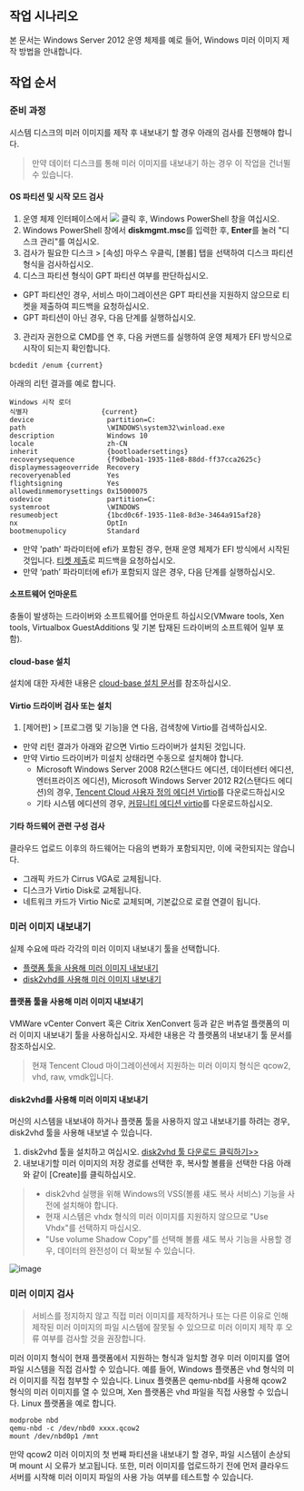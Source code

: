## 작업 시나리오

본 문서는 Windows Server 2012 운영 체제를 예로 들어, Windows 미러 이미지 제작 방법을 안내합니다.

## 작업 순서

### 준비 과정

시스템 디스크의 미러 이미지를 제작 후 내보내기 할 경우 아래의 검사를 진행해야 합니다.
> 만약 데이터 디스크를 통해 미러 이미지를 내보내기 하는 경우 이 작업을 건너뛸 수 있습니다.
>
#### OS 파티션 및 시작 모드 검사

1. 운영 체제 인터페이스에서 <img src="https://main.qcloudimg.com/raw/f0c84862ef30956c201c3e7c85a26eec.png" style="margin: 0;"> 클릭 후, Windows PowerShell 창을 여십시오.
2. Windows PowerShell 창에서 **diskmgmt.msc**를 입력한 후, **Enter**를 눌러 "디스크 관리"를 여십시오.
3. 검사가 필요한 디스크 > [속성] 마우스 우클릭, [볼륨] 탭을 선택하여 디스크 파티션 형식을 검사하십시오.
2. 디스크 파티션 형식이 GPT 파티션 여부를 판단하십시오.
 - GPT 파티션인 경우, 서비스 마이그레이션은 GPT 파티션을 지원하지 않으므로 티켓을 제출하여 피드백을 요청하십시오.
 - GPT 파티션이 아닌 경우, 다음 단계를 실행하십시오.
3. 관리자 권한으로 CMD를 연 후, 다음 커맨드를 실행하여 운영 체제가 EFI 방식으로 시작이 되는지 확인합니다.
```
bcdedit /enum {current}
```
아래의 리턴 결과를 예로 합니다.
```
Windows 시작 로더
식별자                  {current}
device                  partition=C:
path                    \WINDOWS\system32\winload.exe
description             Windows 10
locale                  zh-CN
inherit                 {bootloadersettings}
recoverysequence        {f9dbeba1-1935-11e8-88dd-ff37cca2625c}
displaymessageoverride  Recovery
recoveryenabled         Yes
flightsigning           Yes
allowedinmemorysettings 0x15000075
osdevice                partition=C:
systemroot              \WINDOWS
resumeobject            {1bcd0c6f-1935-11e8-8d3e-3464a915af28}
nx                      OptIn
bootmenupolicy          Standard
```
 - 만약 'path' 파라미터에 efi가 포함된 경우, 현재 운영 체제가 EFI 방식에서 시작된 것입니다. [티켓 제출](https://console.cloud.tencent.com/workorder/category?level1_id=6andlevel2_id=7andsource=0anddata_title=%E4%BA%91%E6%9C%8D%E5%8A%A1%E5%99%A8CVMandstep=1)로 피드백을 요청하십시오.
 - 만약 ‘path’ 파라미터에 efi가 포함되지 않은 경우, 다음 단계를 실행하십시오.

#### 소프트웨어 언마운트

충돌이 발생하는 드라이버와 소프트웨어를 언마운트 하십시오(VMware tools, Xen tools, Virtualbox GuestAdditions 및 기본 탑재된 드라이버의 소프트웨어 일부 포함).

#### cloud-base 설치

설치에 대한 자세한 내용은 [cloud-base 설치 문서](https://intl.cloud.tencent.com/document/product/213/32364)를 참조하십시오.

#### Virtio 드라이버 검사 또는 설치

1. [제어판] > [프로그램 및 기능]을 연 다음, 검색창에 Virtio를 검색하십시오.
 - 만약 리턴 결과가 아래와 같으면 Virtio 드라이버가 설치된 것입니다.
 - 만약 Virtio 드라이버가 미설치 상태라면 수동으로 설치해야 합니다.
    - Microsoft Windows Server 2008 R2(스탠다드 에디션, 데이터센터 에디션, 엔터프라이즈 에디션), Microsoft Windows Server 2012 R2(스탠다드 에디션)의 경우, [Tencent Cloud 사용자 정의 에디션 Virtio](http://windowsvirtio-10016717.file.myqcloud.com/InstallQCloud.exe?_ga=1.44298212.1367540472.1504757536)를 다운로드하십시오
    - 기타 시스템 에디션의 경우, [커뮤니티 에디션 virtio](https://www.linux-kvm.org/page/WindowsGuestDrivers/Download_Drivers)를 다운로드하십시오.

#### 기타 하드웨어 관련 구성 검사

클라우드 업로드 이후의 하드웨어는 다음의 변화가 포함되지만, 이에 국한되지는 않습니다.
 - 그래픽 카드가 Cirrus VGA로 교체됩니다.
 - 디스크가 Virtio Disk로 교체됩니다.
 - 네트워크 카드가 Virtio Nic로 교체되며, 기본값으로 로컬 연결이 됩니다.

### 미러 이미지 내보내기

실제 수요에 따라 각각의 미러 이미지 내보내기 툴을 선택합니다.
- [플랫폼 툴을 사용해 미러 이미지 내보내기](#Useplatform)
- [disk2vhd를 사용해 미러 이미지 내보내기](#Usedisk2vhd)

<span id="Useplatform"></span>
#### 플랫폼 툴을 사용해 미러 이미지 내보내기

VMWare vCenter Convert 혹은 Citrix XenConvert 등과 같은 버츄얼 플랫폼의 미러 이미지 내보내기 툴을 사용하십시오. 자세한 내용은 각 플랫폼의 내보내기 툴 문서를 참조하십시오.
> 현재 Tencent Cloud 마이그레이션에서 지원하는 미러 이미지 형식은 qcow2, vhd, raw, vmdk입니다.
>

<span id="Usedisk2vhd"></span>
#### disk2vhd를 사용해 미러 이미지 내보내기

머신의 시스템을 내보내야 하거나 플랫폼 툴을 사용하지 않고 내보내기를 하려는 경우, disk2vhd 툴을 사용해 내보낼 수 있습니다.
1. disk2vhd 툴을 설치하고 여십시오.
[disk2vhd 툴 다운로드 클릭하기>>](https://download.sysinternals.com/files/Disk2vhd.zip)
3. 내보내기할 미러 이미지의 저장 경로를 선택한 후, 복사할 볼륨을 선택한 다음 아래와 같이 [Create]를 클릭하십시오.
> 
>- disk2vhd 실행을 위해 Windows의 VSS(볼륨 섀도 복사 서비스) 기능을 사전에 설치해야 합니다.
>- 현재 시스템은 vhdx 형식의 미러 이미지를 지원하지 않으므로 "Use Vhdx"를 선택하지 마십시오.
>- "Use volume Shadow Copy"를 선택해 볼륨 섀도 복사 기능을 사용할 경우, 데이터의 완전성이 더 확보될 수 있습니다.
> 
![image](https://main.qcloudimg.com/raw/68d9c4e5e7db49c4cefdd3785ce9b68d.jpg)

### 미러 이미지 검사

> 서비스를 정지하지 않고 직접 미러 이미지를 제작하거나 또는 다른 이유로 인해 제작된 미러 이미지의 파일 시스템에 잘못될 수 있으므로 미러 이미지 제작 후 오류 여부를 검사할 것을 권장합니다.
>
미러 이미지 형식이 현재 플랫폼에서 지원하는 형식과 일치할 경우 미러 이미지를 열어 파일 시스템을 직접 검사할 수 있습니다. 예를 들어, Windows 플랫폼은 vhd 형식의 미러 이미지를 직접 첨부할 수 있습니다. Linux 플랫폼은 qemu-nbd를 사용해 qcow2 형식의 미러 이미지를 열 수 있으며, Xen 플랫폼은 vhd 파일을 직접 사용할 수 있습니다.
Linux 플랫폼을 예로 합니다.
```
modprobe nbd
qemu-nbd -c /dev/nbd0 xxxx.qcow2
mount /dev/nbd0p1 /mnt
```
만약 qcow2 미러 이미지의 첫 번째 파티션을 내보내기 할 경우, 파일 시스템이 손상되며 mount 시 오류가 보고됩니다.
또한, 미러 이미지를 업로드하기 전에 먼저 클라우드 서버를 시작해 미러 이미지 파일의 사용 가능 여부를 테스트할 수 있습니다.
